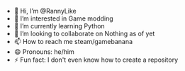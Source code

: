 - 👋 Hi, I’m @RannyLike
- 👀 I’m interested in Game modding
- 🌱 I’m currently learning Python
- 💞️ I’m looking to collaborate on Nothing as of yet
- 📫 How to reach me steam/gamebanana
- 😄 Pronouns: he/him
- ⚡ Fun fact: I don't even know how to create a repository

<!---
RannyLike/RannyLike is a ✨ special ✨ repository because its `README.md` (this file) appears on your GitHub profile.
You can click the Preview link to take a look at your changes.
--->
